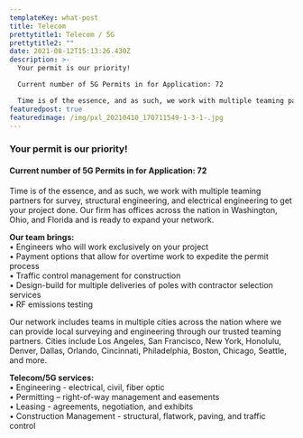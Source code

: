```yaml
---
templateKey: what-post
title: Telecom
prettytitle1: Telecom / 5G
prettytitle2: ""
date: 2021-08-12T15:13:26.430Z
description: >-
  Your permit is our priority!

  Current number of 5G Permits in for Application: 72

  Time is of the essence, and as such, we work with multiple teaming partners for survey, structural engineering, and electrical engineering to get your project done. Our firm has offices across the nation in Washington, Ohio, and Florida and is ready to expand your network.
featuredpost: true
featuredimage: /img/pxl_20210410_170711549-1-3-1-.jpg
---
```

### **Your permit is our priority!**

#### Current number of 5G Permits in for Application: 72

Time is of the essence, and as such, we work with multiple teaming partners for survey, structural engineering, and electrical engineering to get your project done. Our firm has offices across the nation in Washington, Ohio, and Florida and is ready to expand your network.

**Our team brings:**\
• Engineers who will work exclusively on your project\
• Payment options that allow for overtime work to expedite the permit process\
• Traffic control management for construction\
• Design-build for multiple deliveries of poles with contractor selection services\
• RF emissions testing  

Our network includes teams in multiple cities across the nation where we can provide local surveying and engineering through our trusted teaming partners. Cities include Los Angeles, San Francisco, New York, Honolulu, Denver, Dallas, Orlando, Cincinnati, Philadelphia, Boston, Chicago, Seattle, and more.

**Telecom/5G services:**\
• Engineering - electrical, civil, fiber optic\
• Permitting – right-of-way management and easements\
• Leasing - agreements, negotiation, and exhibits\
• Construction Management - structural, flatwork, paving, and traffic control